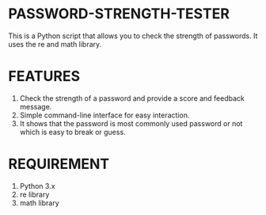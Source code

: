 # PASSWORD-STRENGTH-TESTER

This is a Python script that allows you to check the strength of passwords. It uses the re and math library.

# FEATURES
1. Check the strength of a password and provide a score and feedback message. 
2. Simple command-line interface for easy interaction.
3. It shows that the password is most commonly used password or not which is easy to break or guess.

# REQUIREMENT
1. Python 3.x
2. re library
3. math library
